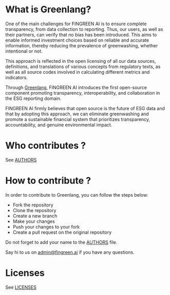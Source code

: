 # What is Greenlang?

One of the main challenges for FINGREEN AI is to ensure complete transparency, from data collection to reporting. Thus, our users, as well as their partners, can verify that no bias has been introduced. This aims to enable informed investment choices based on reliable and accurate information, thereby reducing the prevalence of greenwashing, whether intentional or not.

This approach is reflected in the open licensing of all our data sources, definitions, and translations of various concepts from regulatory texts, as well as all source codes involved in calculating different metrics and indicators.

Through [Greenlang](http://greenlang.fingreen.ai), FINGREEN AI introduces the first open-source component promoting transparency, interoperability, and collaboration in the ESG reporting domain.

FINGREEN AI firmly believes that open source is the future of ESG data and that by adopting this approach, we can eliminate greenwashing and promote a sustainable financial system that prioritizes transparency, accountability, and genuine environmental impact.

# Who contributes ?

See [AUTHORS](AUTHORS.rst)

# How to contribute ?

In order to contribute to Greenlang, you can follow the steps below:
- Fork the repository
- Clone the repository
- Create a new branch
- Make your changes
- Push your changes to your fork
- Create a pull request on the original repository

Do not forget to add your name to the [AUTHORS](AUTHORS.rst) file.

Say hi to us on admin@fingreen.ai if you have any questions.


# Licenses

See [LICENSES](LICENSES.rst)
